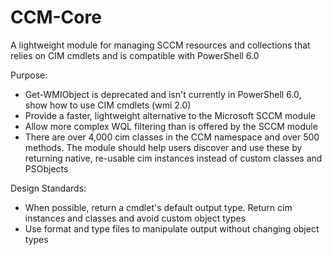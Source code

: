 # CCM-Core
A lightweight module for managing SCCM resources and collections that relies on CIM cmdlets and is compatible with PowerShell 6.0

Purpose:

* Get-WMIObject is deprecated and isn't currently in PowerShell 6.0, show how to use CIM cmdlets (wmi 2.0)
* Provide a faster, lightweight alternative to the Microsoft SCCM module
* Allow more complex WQL filtering than is offered by the SCCM module
* There are over 4,000 cim classes in the CCM namespace and over 500 methods. The module should help users discover and use these by returning native, re-usable cim instances instead of custom classes and PSObjects

Design Standards:

* When possible, return a cmdlet's default output type. Return cim instances and classes and avoid custom object types
* Use format and type files to manipulate output without changing object types
